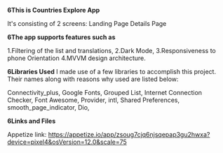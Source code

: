 **6This is Countries Explore App**

It's consisting of 2 screens:
Landing Page
Details Page

**6The app supports features such as**

1.Filtering of the list and translations,
2.Dark Mode, 
3.Responsiveness to phone Orientation
4.MVVM design architecture. 

**6Libraries Used**
I made use of a few libraries to accomplish this project. Their names along with reasons why used are listed below:

Connectivity_plus,
Google Fonts,
Grouped List,
Internet Connection Checker,
Font Awesome,
Provider,
intl,
Shared Preferences,
smooth_page_indicator,
Dio,


**6Links and Files**

Appetize link: https://appetize.io/app/zsoug7cjq6njsqepap3gu2hwxa?device=pixel4&osVersion=12.0&scale=75
